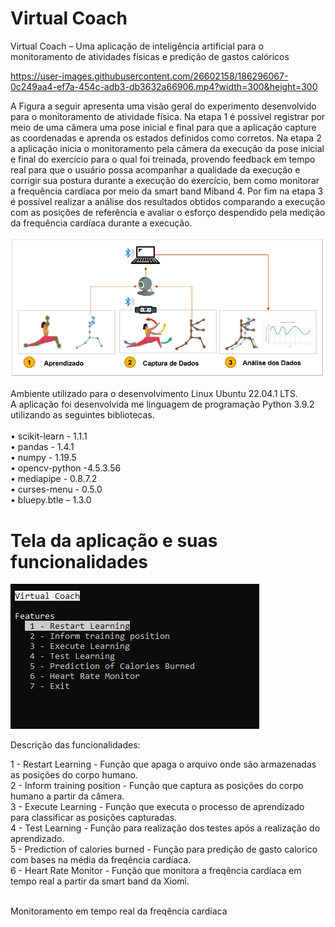 # Virtual Coach

Virtual Coach – Uma aplicação de inteligência artificial para o monitoramento de atividades físicas e predição de gastos calóricos

https://user-images.githubusercontent.com/26602158/186296067-0c249aa4-ef7a-454c-adb3-db3632a66906.mp4?width=300&height=300

A Figura a seguir apresenta uma visão geral do experimento desenvolvido para o monitoramento de atividade física. Na etapa 1 é possível registrar por meio de uma câmera uma pose inicial e final para que a aplicação capture as coordenadas e aprenda os estados definidos como corretos. Na etapa 2 a aplicação inicia o monitoramento pela câmera da execução da pose inicial e final do exercício para o qual foi treinada, provendo feedback em tempo real para que o usuário possa acompanhar a qualidade da execução e corrigir sua postura durante a execução do exercício, bem como monitorar a frequência cardíaca por meio da smart band Miband 4. Por fim na etapa 3 é possível realizar a análise dos resultados obtidos comparando a execução com as posições de referência e avaliar o esforço despendido pela medição da frequência cardíaca durante a execução.

<img src="https://github.com/trgrocha/VirtualCoach/blob/main/imagens/overview.png"/>

Ambiente utilizado para o desenvolvimento Linux Ubuntu 22.04.1 LTS.<br>
A aplicação foi desenvolvida me linguagem de programação Python 3.9.2 utilizando as seguintes bibliotecas. <br>
<br>
• scikit-learn - 1.1.1<br>
• pandas - 1.4.1<br>
• numpy - 1.19.5<br>
• opencv-python -4.5.3.56<br>
• mediapipe - 0.8.7.2<br>
• curses-menu - 0.5.0<br>
• bluepy.btle – 1.3.0<br>

<h1>Tela da aplicação e suas funcionalidades</h1>

<img src="https://github.com/trgrocha/VirtualCoach/blob/main/imagens/menu.png"/>

Descrição das funcionalidades: <br>

1 - Restart Learning - Função que apaga o arquivo onde são armazenadas as posições do corpo humano.<br>
2 - Inform training position - Função que captura as posições do corpo humano a partir da câmera.<br>
3 - Execute Learning - Função que executa o processo de aprendizado para classificar as posições capturadas.<br>
4 - Test Learning - Função para realização dos testes após a realização do aprendizado.<br>
5 - Prediction of calories burned - Função para predição de gasto calorico com bases na média da freqência cardíaca.<br>
6 - Heart Rate Monitor - Função que monitora a freqência cardíaca em tempo real a partir da smart band da Xiomi.<br>
<br>

Monitoramento em tempo real da freqência cardíaca
